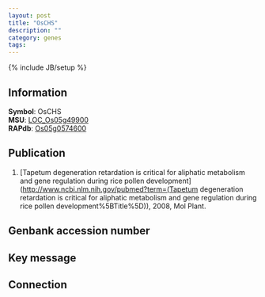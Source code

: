 ```yaml
---
layout: post
title: "OsCHS"
description: ""
category: genes
tags: 
---
```

{% include JB/setup %}

## Information
__Symbol__: OsCHS  
__MSU__: [LOC_Os05g49900](http://rice.plantbiology.msu.edu/cgi-bin/ORF_infopage.cgi?orf=LOC_Os05g49900)  
__RAPdb__: [Os05g0574600](http://rapdb.dna.affrc.go.jp/viewer/gbrowse_details/irgsp1?name=Os05g0574600)  

## Publication
1. [Tapetum degeneration retardation is critical for aliphatic metabolism and gene regulation during rice pollen development](http://www.ncbi.nlm.nih.gov/pubmed?term=(Tapetum degeneration retardation is critical for aliphatic metabolism and gene regulation during rice pollen development%5BTitle%5D)), 2008, Mol Plant.

## Genbank accession number

## Key message

## Connection


